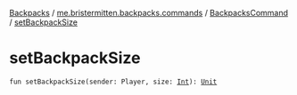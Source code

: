[Backpacks](../../index.md) / [me.bristermitten.backpacks.commands](../index.md) / [BackpacksCommand](index.md) / [setBackpackSize](./set-backpack-size.md)

# setBackpackSize

`fun setBackpackSize(sender: Player, size: `[`Int`](https://kotlinlang.org/api/latest/jvm/stdlib/kotlin/-int/index.html)`): `[`Unit`](https://kotlinlang.org/api/latest/jvm/stdlib/kotlin/-unit/index.html)